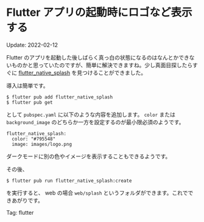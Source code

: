 # Flutter アプリの起動時にロゴなど表示する

Update: 2022-02-12

Flutter のアプリを起動した後しばらく真っ白の状態になるのはなんとかできないものかと思っていたのですが、簡単に解決できますね。少し真面目探したらすぐに
[flutter_native_splash](https://pub.dev/packages/flutter_native_splash)
を見つけることができました。

導入は簡単です。

```
$ flutter pub add flutter_native_splash
$ flutter pub get
```

として ``pubspec.yaml`` に以下のような内容を追加します。
``color`` または ``background_image``
のどちらか一方を設定するのが最小限必須のようです。

```
flutter_native_splash:
  color: "#795548"
  image: images/logo.png
```

ダークモードに別の色やイメージを表示することもできるようです。

その後、

```
$ flutter pub run flutter_native_splash:create
```

を実行すると、 web の場合 ``web/splash`` というフォルダができます。これでできあがりです。

Tag: flutter

